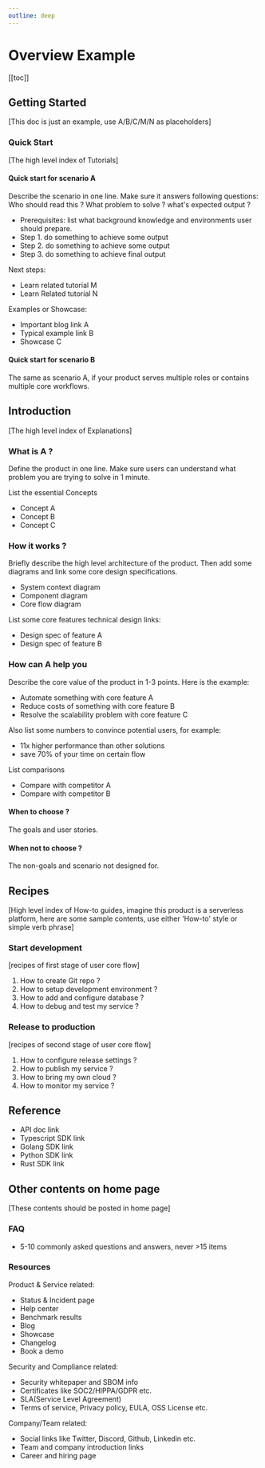 ```yaml
---
outline: deep
---
```


# Overview Example

[[toc]]

## Getting Started

[This doc is just an example, use A/B/C/M/N as placeholders]

### Quick Start

[The high level index of Tutorials]

#### Quick start for scenario A

Describe the scenario in one line. Make sure it answers following questions: Who should read this ? What problem to solve ? what's expected output ?

- Prerequisites: list what background knowledge and environments user should prepare.
- Step 1. do something to achieve some output
- Step 2. do something to achieve some output
- Step 3. do something to achieve final output

Next steps:

- Learn related tutorial M
- Learn Related tutorial N

Examples or Showcase:

- Important blog link A
- Typical example link B
- Showcase C

#### Quick start for scenario B

The same as scenario A, if your product serves multiple roles or contains multiple core workflows.

## Introduction

[The high level index of Explanations]

### What is A ?

Define the product in one line. Make sure users can understand what problem you are trying to solve in 1 minute.

List the essential Concepts

- Concept A
- Concept B
- Concept C

### How it works ?

Briefly describe the high level architecture of the product. Then add some diagrams and link some core design specifications.

- System context diagram
- Component diagram
- Core flow diagram

List some core features technical design links:

- Design spec of feature A
- Design spec of feature B

### How can A help you

Describe the core value of the product in 1-3 points. Here is the example:

- Automate something with core feature A
- Reduce costs of something with core feature B
- Resolve the scalability problem with core feature C

Also list some numbers to convince potential users, for example:

- 11x higher performance than other solutions
- save 70% of your time on certain flow

List comparisons

- Compare with competitor A
- Compare with competitor B

#### When to choose ?

The goals and user stories.

#### When not to choose ?

The non-goals and scenario not designed for.

## Recipes

[High level index of How-to guides, imagine this product is a serverless platform, here are some sample contents, use either 'How-to' style or simple verb phrase]

### Start development

[recipes of first stage of user core flow]

1. How to create Git repo ?
2. How to setup development environment ?
3. How to add and configure database ?
4. How to debug and test my service ?

### Release to production

[recipes of second stage of user core flow]

1. How to configure release settings ?
2. How to publish my service ?
3. How to bring my own cloud ?
4. How to monitor my service ?

## Reference

- API doc link
- Typescript SDK link
- Golang SDK link
- Python SDK link
- Rust SDK link


## Other contents on home page

[These contents should be posted in home page]

### FAQ

- 5-10 commonly asked questions and answers, never >15 items

### Resources

Product & Service related:

- Status & Incident page
- Help center
- Benchmark results
- Blog
- Showcase
- Changelog
- Book a demo

Security and Compliance related:

- Security whitepaper and SBOM info
- Certificates like SOC2/HIPPA/GDPR etc.
- SLA(Service Level Agreement)
- Terms of service, Privacy policy, EULA, OSS License etc.

Company/Team related:

- Social links like Twitter, Discord, Github, Linkedin etc.
- Team and company introduction links
- Career and hiring page
